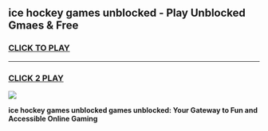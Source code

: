 
## ice hockey games unblocked - Play Unblocked Gmaes & Free
<h3>
<a href="https://news.freeplayer.one?title=ice_hockey_games_unblocked&ref=16F">CLICK TO PLAY</a></h3>
<hr>

<h3>
<a href="https://news.freeplayer.one?title=ice_hockey_games_unblocked&ref=16F">CLICK 2 PLAY</a>
  
</h3>

<a href="https://news.freeplayer.one?title=ice_hockey_games_unblocked&ref=16F/"><img src="https://clearcache.store/games.png"></a>


**ice hockey games unblocked games unblocked: Your Gateway to Fun and Accessible Online Gaming**

